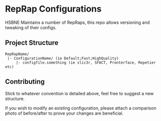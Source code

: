 RepRap Configurations
=====================

HSBNE Maintains a number of RepRaps, this repo allows versioning and tweaking of their configs.

## Project Structure

    RepRapName/
     |- ConfigurationName/ (ie Default;Fast;HighQuality)
         |- configfile.something (ie slic3r, SFACT, Pronterface, Repetier etc)

## Contributing

Stick to whatever convention is detailed above, feel free to suggest a new structure.

If you wish to modify an existing configuration, please attach a comparison photo 
of before/after to prove your changes are beneficial.
